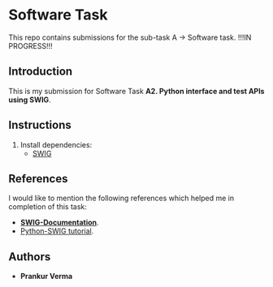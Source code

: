 # Software Task
This repo contains submissions for the sub-task A -> Software task. !!!IN PROGRESS!!!

## Introduction

This is my submission for Software Task **A2. Python interface and test APIs using SWIG**.

## Instructions

1. Install dependencies:
    * [SWIG](http://www.swig.org/download.html)

## References

I would like to mention the following references which helped me in completion of this task:

  * **[SWIG-Documentation](http://www.swig.org/Doc4.0/SWIGDocumentation.html)**.
  * [Python-SWIG tutorial](http://www.swig.org/papers/PyTutorial98/PyTutorial98.pdf).

## Authors

  * **Prankur Verma**
